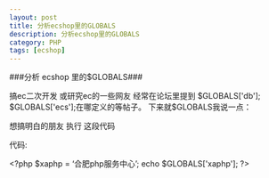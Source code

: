 ```yaml
---
layout: post
title: 分析ecshop里的GLOBALS
description: 分析ecshop里的GLOBALS
category: PHP
tags: [ecshop]
---
```

###分析 ecshop 里的$GLOBALS###
<p>搞ec二次开发 或研究ec的一些网友 经常在论坛里提到 $GLOBALS['db']; $GLOBALS['ecs'];在哪定义的等帖子。 下来就$GLOBALS我说一点：</p>
<p>想搞明白的朋友 执行 这段代码</p>
代码:

&lt;?php
$xaphp = ‘合肥php服务中心’;
echo $GLOBALS['xaphp'];
?&gt;

